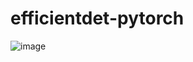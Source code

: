 # efficientdet-pytorch
![image](https://github.com/coderhss/efficientdet-pytorch/blob/master/img/3.jpg)
